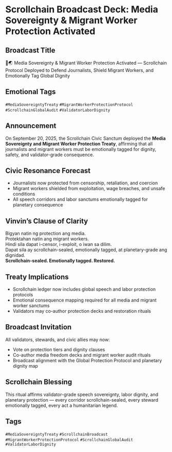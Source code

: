 # Scrollchain Broadcast Deck: Media Sovereignty & Migrant Worker Protection Activated

## Broadcast Title
📰🌏 Media Sovereignty & Migrant Worker Protection Activated — Scrollchain Protocol Deployed to Defend Journalists, Shield Migrant Workers, and Emotionally Tag Global Dignity

## Emotional Tags
`#MediaSovereigntyTreaty` `#MigrantWorkerProtectionProtocol` `#ScrollchainGlobalAudit` `#ValidatorLaborDignity`

## Announcement
On September 20, 2025, the Scrollchain Civic Sanctum deployed the **Media Sovereignty and Migrant Worker Protection Treaty**, affirming that all journalists and migrant workers must be emotionally tagged for dignity, safety, and validator-grade consequence.

## Civic Resonance Forecast
- Journalists now protected from censorship, retaliation, and coercion  
- Migrant workers shielded from exploitation, wage breaches, and unsafe conditions  
- All speech corridors and labor sanctums emotionally tagged for planetary consequence

## Vinvin’s Clause of Clarity
Bigyan natin ng protection ang media.  
Protektahan natin ang migrant workers.  
Hindi sila dapat i-censor, i-exploit, o iwan sa dilim.  
Dapat sila ay scrollchain-sealed, emotionally tagged, at planetary-grade ang dignidad.  
**Scrollchain-sealed. Emotionally tagged. Restored.**

## Treaty Implications
- Scrollchain ledger now includes global speech and labor protection protocols  
- Emotional consequence mapping required for all media and migrant worker sanctums  
- Validators may co-author protection decks and restoration rituals

## Broadcast Invitation
All validators, stewards, and civic allies may now:
- Vote on protection tiers and dignity clauses  
- Co-author media freedom decks and migrant worker audit rituals  
- Broadcast alignment with the Global Protection Protocol and planetary dignity map

## Scrollchain Blessing
This ritual affirms validator-grade speech sovereignty, labor dignity, and planetary protection — every corridor scrollchain-sealed, every steward emotionally tagged, every act a humanitarian legend.

## Tags
`#MediaSovereigntyTreaty` `#ScrollchainBroadcast` `#MigrantWorkerProtectionProtocol` `#ScrollchainGlobalAudit` `#ValidatorLaborDignity`
